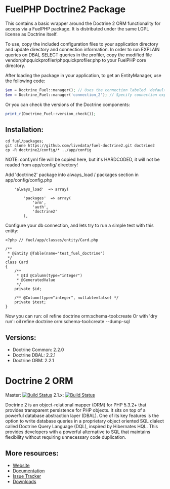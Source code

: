 # FuelPHP Doctrine2 Package

This contains a basic wrapper around the Doctrine 2 ORM functionality for access via a FuelPHP package. It is distributed under the same LGPL license as Doctrine itself.

To use, copy the included configuration files to your application directory and update directory and connection information. In order to run EXPLAIN queries on DBAL SELECT queries in the profiler, copy the modified file vendor/phpquickprofiler/phpquickprofiler.php to your FuelPHP core directory.

After loading the package in your application, to get an EntityManager, use the following code:

```php
$em = Doctrine_Fuel::manager(); // Uses the connection labeled 'default' in your configuration
$em = Doctrine_Fuel::manager('connection_2'); // Specify connection explicitly
```

Or you can check the versions of the Doctrine components:

```php
print_r(Doctrine_Fuel::version_check());
```
## Installation:

```
cd fuel/packages;
git clone https://github.com/livedata/fuel-doctrine2.git doctrine2
cp -R doctrine2/config/* ../app/config
```
NOTE: conf.yml file will be copied here, but it's HARDCODED, it will not be readed from app/config/ directory!

Add 'doctrine2' package into always_load / packages section in app/config/config.php

```
    'always_load'  => array(

        'packages'  => array(
            'orm',
            'auth',
            'doctrine2'
        ),
```

Configure your db connection, and lets try to run a simple test with this entity:

```
<?php // fuel/app/classes/entity/Card.php

/**
 * @Entity @Table(name="test_fuel_doctrine")
 */
class Card
{
    /**
     * @Id @Column(type="integer")
     * @GeneratedValue
     */
    private $id;

    /** @Column(type="integer", nullable=false) */
    private $test;
}

```

Now you can run: oil refine doctrine orm:schema-tool:create
Or with 'dry run': oil refine doctrine orm:schema-tool:create --dump-sql

## Versions:

* Doctrine Common: 2.2.0
* Doctrine DBAL: 2.2.1
* Doctrine ORM: 2.2.1

# Doctrine 2 ORM

Master: [![Build Status](https://secure.travis-ci.org/doctrine/doctrine2.png?branch=master)](http://travis-ci.org/doctrine/doctrine2)
2.1.x: [![Build Status](https://secure.travis-ci.org/doctrine/doctrine2.png?branch=2.1.x)](http://travis-ci.org/doctrine/doctrine2)

Doctrine 2 is an object-relational mapper (ORM) for PHP 5.3.2+ that provides transparent persistence for PHP objects. It sits on top of a powerful database abstraction layer (DBAL). One of its key features is the option to write database queries in a proprietary object oriented SQL dialect called Doctrine Query Language (DQL), inspired by Hibernates HQL. This provides developers with a powerful alternative to SQL that maintains flexibility without requiring unnecessary code duplication.

## More resources:

* [Website](http://www.doctrine-project.org)
* [Documentation](http://www.doctrine-project.org/projects/orm/2.0/docs/reference/introduction/en)
* [Issue Tracker](http://www.doctrine-project.org/jira/browse/DDC)
* [Downloads](http://github.com/doctrine/doctrine2/downloads)

